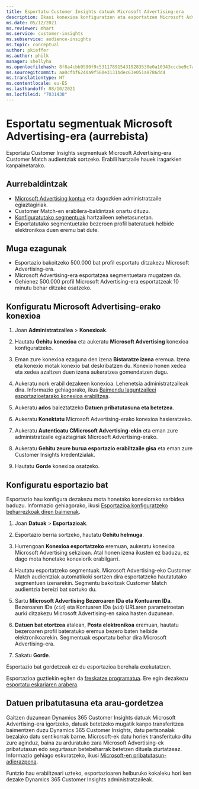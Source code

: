 ```yaml
---
title: Esportatu Customer Insights datuak Microsoft Advertising-era
description: Ikasi konexioa konfiguratzen eta esportatzen Microsoft Advertising-era.
ms.date: 05/12/2021
ms.reviewer: mhart
ms.service: customer-insights
ms.subservice: audience-insights
ms.topic: conceptual
author: pkieffer
ms.author: philk
manager: shellyha
ms.openlocfilehash: 8f8a4cbb9590f9c5311789154319283530e0a10343cccbe9c7aec99765b4fbf2
ms.sourcegitcommit: aa0cfbf6240a9f560e3131bdec63e051a8786dd4
ms.translationtype: HT
ms.contentlocale: eu-ES
ms.lasthandoff: 08/10/2021
ms.locfileid: "7031438"
---
```

# <a name="export-segments-to-microsoft-advertising-preview"></a>Esportatu segmentuak Microsoft Advertising-era (aurrebista)

Esportatu Customer Insights segmentuak Microsoft Advertising-era Customer Match audientziak sortzeko. Erabili hartzaile hauek iragarkien kanpainetarako.

## <a name="prerequisites"></a>Aurrebaldintzak

-   [Microsoft Advertising kontua](https://ads.microsoft.com/) eta dagozkien administratzaile egiaztagiriak.
-   Customer Match-en erabilera-baldintzak onartu dituzu. 
-   [Konfiguratutako segmentuak](segments.md) hartzaileen xehetasunetan.
-   Esportatutako segmentuetako bezeroen profil bateratuek helbide elektronikoa duen eremu bat dute.

## <a name="known-limitations"></a>Muga ezagunak

- Esportazio bakoitzeko 500.000 bat profil esportatu ditzakezu Microsoft Advertising-era.
- Microsoft Advertising-era esportatzea segmentuetara mugatzen da.
- Gehienez 500.000 profil Microsoft Advertising-era esportatzeak 10 minutu behar ditzake osatzeko. 


## <a name="set-up-the-connection-to-microsoft-advertising"></a>Konfiguratu Microsoft Advertising-erako konexioa

1. Joan **Administratzailea** > **Konexioak**.

1. Hautatu **Gehitu konexioa** eta aukeratu **Microsoft Advertising** konexioa konfiguratzeko.

1. Eman zure konexioa ezaguna den izena **Bistaratze izena** eremua. Izena eta konexio motak konexio bat deskribatzen du. Konexio honen xedea eta xedea azaltzen duen izena aukeratzea gomendatzen dugu.

1. Aukeratu nork erabil dezakeen konexioa. Lehenetsia administratzaileak dira. Informazio gehiagorako, ikus [Baimendu laguntzaileei esportazioetarako konexioa erabiltzea](connections.md#allow-contributors-to-use-a-connection-for-exports).

1. Aukeratu **ados** baieztatzeko **Datuen pribatutasuna eta betetzea**.

1. Aukeratu **Konektatu** Microsoft Advertising-erako konexioa hasieratzeko.

1. Aukeratu **Autenticatu CMicrosoft Advertising-ekin** eta eman zure administratzaile egiaztagiriak Microsoft Advertising-erako.

1. Aukeratu **Gehitu zeure burua esportazio erabiltzaile gisa** eta eman zure Customer Insights kredentzialak.

1. Hautatu **Gorde** konexioa osatzeko.

## <a name="configure-an-export"></a>Konfiguratu esportazio bat

Esportazio hau konfigura dezakezu mota honetako konexiorako sarbidea baduzu. Informazio gehiagorako, ikusi [Esportazioa konfiguratzeko beharrezkoak diren baimenak](export-destinations.md#set-up-a-new-export).

1. Joan **Datuak** > **Esportazioak**.

1. Esportazio berria sortzeko, hautatu **Gehitu helmuga**.

1. Hurrengoan **Konexioa esportatzeko** eremuan, aukeratu konexioa Microsoft Advertising sekzioan. Atal honen izena ikusten ez baduzu, ez dago mota honetako konexiorik erabilgarri.

1. Hautatu esportatzeko segmentuak. Microsoft Advertising-eko Customer Match audientziak automatikoki sortzen dira esportatzeko hautatutako segmentuen izenarekin. Segmentu bakoitzak Customer Match audientzia bereizi bat sortuko du. 

1. Sartu **Microsoft Advertising Bezeroaren IDa eta Kontuaren IDa**. Bezeroaren IDa (`cid`) eta Kontuaren IDa (`aid`) URLaren parametroetan aurki ditzakezu Microsoft Advertising-en saioa hasten duzunean.

1. **Datuen bat etortzea** atalean, **Posta elektronikoa** eremuan, hautatu bezeroaren profil bateratuko eremua bezero baten helbide elektronikoarekin. Segmentuak esportatu behar dira Microsoft Advertising-era.

1. Sakatu **Gorde**.

Esportazio bat gordetzeak ez du esportazioa berehala exekutatzen.

Esportazioa guztiekin egiten da [freskatze programatua](system.md#schedule-tab). Ere egin dezakezu [esportatu eskariaren arabera](export-destinations.md#run-exports-on-demand). 


## <a name="data-privacy-and-compliance"></a>Datuen pribatutasuna eta arau-gordetzea

Gaitzen duzunean Dynamics 365 Customer Insights datuak Microsoft Advertising-era igortzeko, datuak betetzeko mugatik kanpo transferitzea baimentzen duzu Dynamics 365 Customer Insights, datu pertsonalak bezalako datu sentikorrak barne. Microsoft-ek datu horiek transferituko ditu zure aginduz, baina zu arduratuko zara Microsoft Advertising-ek pribatutasun edo segurtasun betebeharrak betetzen dituela ziurtatzeaz. Informazio gehiago eskuratzeko, ikusi [Microsoft-en pribatutasun-adierazpena](https://go.microsoft.com/fwlink/?linkid=396732).

Funtzio hau erabiltzeari uzteko, esportazioaren helburuko kokaleku hori ken dezake Dynamics 365 Customer Insights administratzaileak.

